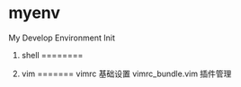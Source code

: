 myenv
=====

My Develop Environment Init

1. shell
========

2. vim
=======
    vimrc   基础设置
    vimrc_bundle.vim    插件管理

